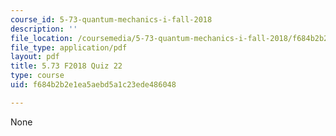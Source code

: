 ```yaml
---
course_id: 5-73-quantum-mechanics-i-fall-2018
description: ''
file_location: /coursemedia/5-73-quantum-mechanics-i-fall-2018/f684b2b2e1ea5aebd5a1c23ede486048_MIT5_73F18_quiz22.pdf
file_type: application/pdf
layout: pdf
title: 5.73 F2018 Quiz 22
type: course
uid: f684b2b2e1ea5aebd5a1c23ede486048

---
```

None